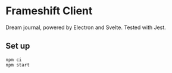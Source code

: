 # Frameshift Client

Dream journal, powered by Electron and Svelte. Tested with Jest.

## Set up

```
npm ci
npm start
```
